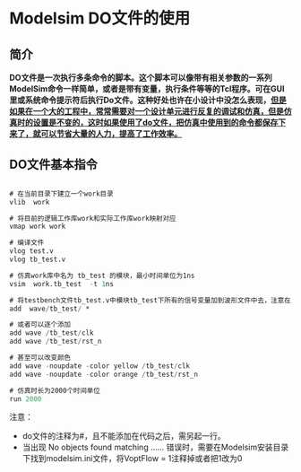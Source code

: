 # Modelsim DO文件的使用

## 简介

​    **DO文件是一次执行多条命令的脚本。这个脚本可以像带有相关参数的一系列ModelSim命令一样简单，或者是带有变量，执行条件等等的Tcl程序。可在GUI里或系统命令提示符后执行Do文件。这种好处也许在小设计中没怎么表现，<u>但是如果在一个大的工程中，常常需要对一个设计单元进行反复的调试和仿真，但是仿真时的设置是不变的，这时如果使用了do文件，把仿真中使用到的命令都保存下来了，就可以节省大量的人力，提高了工作效率。</u>**

## DO文件基本指令

```verilog

# 在当前目录下建立一个work目录
vlib  work

# 将目前的逻辑工作库work和实际工作库work映射对应
vmap work work

# 编译文件
vlog test.v
vlog tb_test.v

# 仿真work库中名为 tb_test 的模块，最小时间单位为1ns
vsim  work.tb_test  -t 1ns

# 将testbench文件tb_test.v中模块tb_test下所有的信号变量加到波形文件中去，注意在"*"前要加空格。
add  wave/tb_test/ *

# 或者可以逐个添加
add wave /tb_test/clk
add wave /tb_test/rst_n

# 甚至可以改变颜色
add wave -noupdate -color yellow /tb_test/clk
add wave -noupdate -color orange /tb_test/rst_n

# 仿真时长为2000个时间单位
run 2000

```

注意：

+ do文件的注释为#，且不能添加在代码之后，需另起一行。
+ 当出现 No objects found matching ...... 错误时，需要在Modelsim安装目录下找到modelsim.ini文件，将VoptFlow = 1注释掉或者把1改为0







